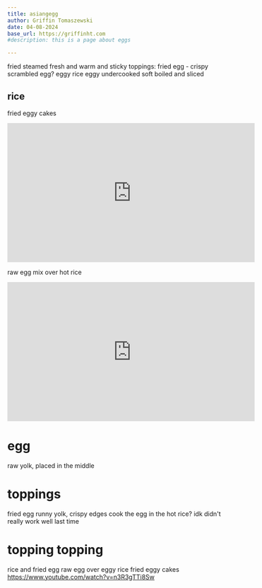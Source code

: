 ```yaml
---
title: asiangegg
author: Griffin Tomaszewski
date: 04-08-2024
base_url: https://griffinht.com
#description: this is a page about eggs

---
```


fried
steamed
    fresh and warm and sticky
    toppings:
        fried egg - crispy
        scrambled egg?
        eggy rice
        eggy undercooked
        soft boiled and sliced

## rice

fried eggy cakes
<iframe width="560" height="315" src="https://www.youtube.com/embed/D5wKIsQ7Xdc?si=3XuZb7ER7zT9n8XG" title="YouTube video player" frameborder="0" allow="accelerometer; autoplay; clipboard-write; encrypted-media; gyroscope; picture-in-picture; web-share" referrerpolicy="strict-origin-when-cross-origin" allowfullscreen></iframe>

raw egg mix over hot rice
<iframe width="560" height="315" src="https://www.youtube.com/embed/nrDLLhqUXdc?si=9x2gf7O2bbnH0MSm" title="YouTube video player" frameborder="0" allow="accelerometer; autoplay; clipboard-write; encrypted-media; gyroscope; picture-in-picture; web-share" referrerpolicy="strict-origin-when-cross-origin" allowfullscreen></iframe>

# egg
raw yolk, placed in the middle

# toppings
fried egg
    runny yolk, crispy edges
cook the egg in the hot rice? idk didn't really work well last time

# topping topping





rice and fried egg
raw egg over eggy rice
fried eggy cakes
https://www.youtube.com/watch?v=n3R3gTTi8Sw
